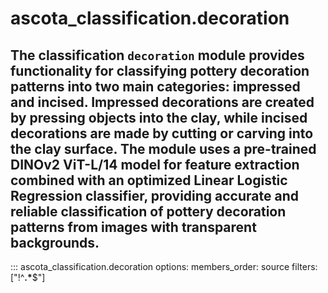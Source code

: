 # ascota_classification.decoration

The classification `decoration` module provides functionality for classifying
pottery decoration patterns into two main categories: impressed and incised.
Impressed decorations are created by pressing objects into the clay, while
incised decorations are made by cutting or carving into the clay surface.
The module uses a pre-trained DINOv2 ViT-L/14 model for feature extraction
combined with an optimized Linear Logistic Regression classifier, providing
accurate and reliable classification of pottery decoration patterns from
images with transparent backgrounds.
---

::: ascota_classification.decoration
    options:
      members_order: source
      filters: ["!^__.*__$"]